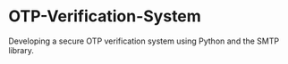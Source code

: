 # OTP-Verification-System
Developing a secure OTP verification system using Python and the SMTP library.
